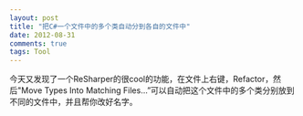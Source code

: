```yaml
---
layout: post
title: "把C#一个文件中的多个类自动分到各自的文件中"
date: 2012-08-31
comments: true
tags: Tool
---
```

<p>今天又发现了一个ReSharper的很cool的功能，在文件上右键，Refactor，然后&quot;Move Types Into Matching Files…”可以自动把这个文件中的多个类分别放到不同的文件中，并且帮你改好名字。</p>